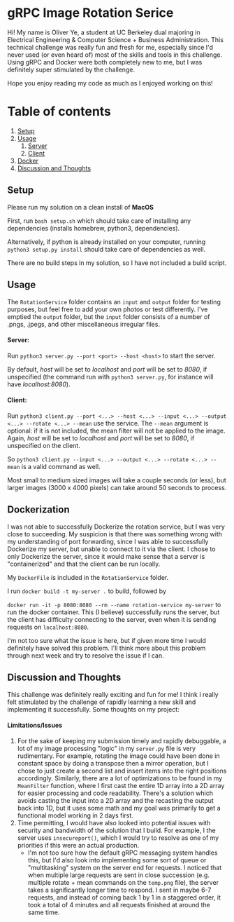 # gRPC Image Rotation Serice

Hi! My name is Oliver Ye, a student at UC Berkeley dual majoring in Electrical Engineering & Computer Science + Business Administration. This technical challenge was really fun and fresh for me, especially since I'd never used (or even
heard of) most of the skills and tools in this challenge. Using gRPC and Docker were both completely new to me, but I was definitely super stimulated by the challenge.

Hope you enjoy reading my code as much as I enjoyed working on this!

# Table of contents
1. [Setup](#setup)
2. [Usage](#usage)
    1. [Server](#server)
    3. [Client](#client)
3. [Docker](#docker)
4. [Discussion and Thoughts](#disc)

## Setup <a name="setup"></a>
Please run my solution on a clean install of **MacOS**

First, run `bash setup.sh` which should take care of installing any dependencies (installs homebrew, python3, dependencies).

Alternatively, if python is already installed on your computer, running `python3 setup.py install` should take care of dependencies as well.

There are no build steps in my solution, so I have not included a build script.

## Usage <a name="usage"></a>
The `RotationService` folder contains an `input` and `output` folder for testing purposes, but feel free to add your own photos or test differently. I've emptied the `output` folder, but the `input` folder consists of a number of
.pngs, .jpegs, and other miscellaneous irregular files.


#### **Server:** <a name="server"></a>

Run `python3 server.py --port <port> --host <host>` to start the server.

By default, _host_ will be set to _localhost_ and _port_ will be set to _8080_, if unspecified (the command run with `python3 server.py`, for instance will have _localhost:8080_).


#### **Client:** <a name="client"></a>
Run `python3 client.py --port <...> --host <...> --input <...> --output <...> --rotate <...> --mean` use the service. The `--mean` argument is optional: if it is not included, the mean filter will not be
applied to the image. Again, _host_ will be set to _localhost_ and _port_ will be set to _8080_, if unspecified on the client.


So `python3 client.py --input <...> --output <...> --rotate <...> --mean` is a valid command as well.

Most small to medium sized images will take a couple seconds (or less), but larger images (3000 x 4000 pixels) can take around 50 seconds to process.

## Dockerization <a name="docker"></a>
I was not able to successfully Dockerize the rotation service, but I was very close to succeeding. My suspicion is that there was something wrong with my understanding of port forwarding, since I was able
to successfully Dockerize my server, but unable to connect to it via the client. I chose to only Dockerize the server, since it would make sense that a server is "containerized" and that the client can be run locally.

My `DockerFile` is included in the `RotationService` folder. 

I run `docker build -t my-server .` to build, followed by


`docker run -it -p 8080:8080 --rm --name rotation-service my-server` to run the docker container. This (I believe) successfully runs the server, but the client has difficulty connecting to the server, even when it is sending 
requests on `localhost:8080`. 

I'm not too sure what the issue is here, but if given more time I would definitely have solved this problem. I'll think more about this problem through next week and try to resolve the issue if I can.

## Discussion and Thoughts <a name="disc"></a>

This challenge was definitely really exciting and fun for me! I think I really felt stimulated by the challenge of rapidly learning a new skill and implementing it successfully. Some thoughts on my project:

#### Limitations/Issues
1) For the sake of keeping my submission timely and rapidly debuggable, a lot of my image processing "logic" in my `server.py` file is very rudimentary. For example, rotating the image could have been done in constant space by doing a transpose then a mirror operation, but I chose to just create a second list and insert items into the right positions accordingly. 
Similarly, there are a lot of optimizations to be found in my `MeanFilter` function, where I first cast the entire 1D array into a 2D array for easier processing and code readability. There's a solution which avoids casting the input into a 2D array and the recasting the output back into 1D, but it uses some math and my goal was primarily to get a functional model working in 2 days first.
2) Time permitting, I would have also looked into potential issues with security and bandwidth of the solution that I build. For example, I the server uses `insecureport()`, which I would try to resolve as one of my priorities if this were an actual production. 
    - I'm not too sure how the default gRPC messaging system handles this, but I'd also look into implementing some sort of queue or "multitasking" system on the server end for requests. I noticed that when multiple large requests are sent in close succession (e.g. multiple rotate + mean commands on the `temp.png` file), the server takes a significantly longer time to respond. I sent in maybe 6-7 requests, and instead of coming back 1 by 1 in a staggered order, it took a total of 4 minutes and all requests finished at around the same time.